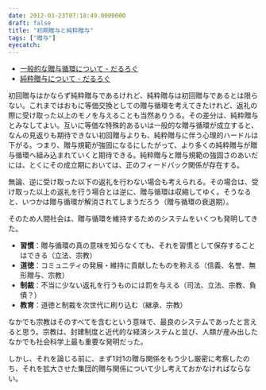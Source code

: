 ```yaml
---
date: 2012-03-23T07:18:49.0000000
draft: false
title: "初期贈与と純粋贈与"
tags: ["贈与"]
eyecatch: 
---
```


<ul>
<li><a href="http://daruyanagi.hatenablog.com/entry/2012/03/22/070855">&#x4E00;&#x822C;&#x7684;&#x306A;&#x8D08;&#x4E0E;&#x5FAA;&#x74B0;&#x306B;&#x3064;&#x3044;&#x3066; - &#x3060;&#x308B;&#x308D;&#x3050;</a></li>
<li><a href="http://daruyanagi.hatenablog.com/entry/2012/03/12/235246">&#x7D14;&#x7C8B;&#x8D08;&#x4E0E;&#x306B;&#x3064;&#x3044;&#x3066; - &#x3060;&#x308B;&#x308D;&#x3050;</a></li>
</ul><p>初回贈与はかならず純粋贈与であるけれど、純粋贈与は初回贈与であるとは限らない。これまではおもに等価交換としての贈与循環を考えてきたけれど、返礼の際に受け取った以上のモノを与えることも当然ありうる。その差分は、純粋贈与とみなしてよい。互いに等価な特殊的あるいは一般的な贈与循環が成立すると、なんの見返りも期待できない初回贈与よりも、純粋贈与に伴う心理的ハードルは下がる。つまり、贈与規範が強固になるにしたがって、より多くの純粋贈与が贈与循環へ組み込まれていくと期待できる。純粋贈与と贈与規範の強固さのあいだには、とくにその成立期においては、正のフィードバック関係が存在する。</p><p>無論、逆に受け取った以下の返礼を行わない場合も考えられる。その場合は、受け取った以上の返礼を行う場合とは逆に、贈与循環は収縮してゆく。そうなると、いつかは贈与循環が解消されてしまうだろう（贈与循環の衰退期）。</p><p>そのため人間社会は、贈与循環を維持するためのシステムをいくつも発明してきた。</p>

<ul>
<li><b>習慣</b>：贈与循環の真の意味を知らなくても、それを習慣として保存することはできる（立法、宗教）</li>
<li><b>道徳</b>：コミュニティの発展・維持に貢献したものを称える（信義、名誉、無形贈与、宗教）</li>
<li><b>制裁</b>：不当に少ない返礼を行うものには罰を与える（司法、立法、宗教、負債？）</li>
<li><b>教育</b>：道徳と制裁を次世代に刷り込む（継承、宗教）</li>
</ul><p>なかでも宗教はそのすべてを含むという意味で、最良のシステムであったと言えると思う。宗教は、封建制度と近代的な経済システムと並び、人類が産み出したなかでも社会科学上最も重要な発明だった。</p><p>しかし、それを論じる前に、まず1対1の贈与関係をもう少し厳密に考察したのち、それを拡大させた集団的贈与関係について少し考えておかなければならない。</p>
